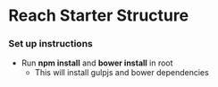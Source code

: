 # Reach Starter Structure

### Set up instructions

- Run **npm install** and **bower install** in root
  - This will install gulpjs and bower dependencies
